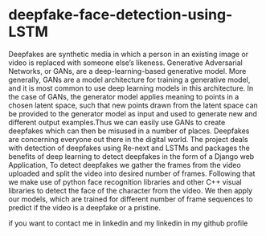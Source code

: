 # deepfake-face-detection-using-LSTM
Deepfakes are synthetic media in which a person in an existing image or video is replaced with someone else’s likeness. Generative Adversarial Networks, or GANs, are a deep-learning-based generative model. More generally, GANs are a model architecture for training a generative model, and it is most common to use deep learning models in this architecture. In the case of GANs, the generator model applies meaning to points in a chosen latent space, such that new points drawn from the latent space can be provided to the generator model as input and used to generate new and different output examples.Thus we can easily use GANs to create deepfakes which can then be misused in a number of places. Deepfakes are concerning everyone out there in the digital world.
The project deals with detection of deepfakes using Re-next and LSTMs and packages the benefits of deep learning to detect deepfakes in the form of a Django web Application, To detect deepfakes we gather the frames from the video uploaded and split the video into desired number of frames. Following that we make use of python face recognition libraries and other C++ visual libraries to detect the face of the character from the video. We then apply our models, which are trained for different number of frame sequences to predict if the video is a deepfake or a pristine.

if you want to contact me in linkedin and my linkedin in my github profile
